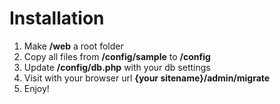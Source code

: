 # Installation
1. Make **/web** a root folder
2. Copy all files from **/config/sample** to **/config**
3. Update **/config/db.php** with your db settings
4. Visit with your browser url **{your sitename}/admin/migrate**
5. Enjoy!
